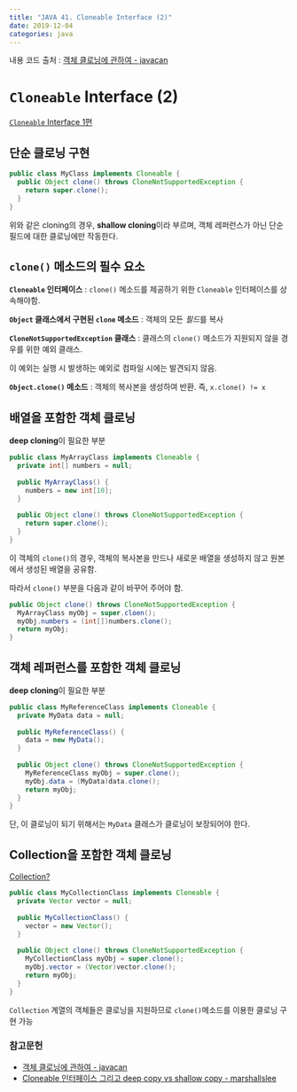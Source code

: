 ```yaml
---
title: "JAVA 41. Cloneable Interface (2)"
date: 2019-12-04
categories: java
---
```


내용 코드 출처 : [객체 클로닝에 관하여 - javacan](https://javacan.tistory.com/entry/31)

# ``Cloneable`` Interface (2) 

[``Cloneable`` Interface 1편](https://detegice.github.io/chapterEX-02-cloneable-interface/)

## 단순 클로닝 구현

```java
public class MyClass implements Cloneable {
  public Object clone() throws CloneNotSupportedException {
    return super.clone();
  }
}
```

위와 같은 cloning의 경우, **shallow cloning**이라 부르며, 객체 레퍼런스가 아닌 단순 필드에 대한 클로닝에만 작동한다.

## ``clone()`` 메소드의 필수 요소

**``Cloneable`` 인터페이스** : ``clone()`` 메소드를 제공하기 위한 ``Cloneable`` 인터페이스를 상속해야함.

**``Object`` 클래스에서 구현된 ``clone`` 메소드** : 객체의 모든 *필드*를 복사

**``CloneNotSupportedException`` 클래스** : 클래스의 ``clone()`` 메소드가 지원되지 않을 경우를 위한 예외 클래스.

이 예외는 실행 시 발생하는 예외로 컴파일 시에는 발견되지 않음.

**``Object.clone()`` 메소드** : 객체의 복사본을 생성하여 반환. 즉, ``x.clone() != x``

## 배열을 포함한 객체 클로닝

**deep cloning**이 필요한 부분

```java
public class MyArrayClass implements Cloneable {
  private int[] numbers = null;
  
  public MyArrayClass() {
    numbers = new int[10];
  }
  
  public Object clone() throws CloneNotSupportedException {
    return super.clone();
  }
}
```

이 객체의 ``clone()``의 경우, 객체의 복사본을 만드나 새로운 배열을 생성하지 않고 원본에서 생성된 배열을 공유함.

따라서 ``clone()`` 부분을 다음과 같이 바꾸어 주어야 함.

```java
public Object clone() throws CloneNotSupportedException {
  MyArrayClass myObj = super.cloen();
  myObj.numbers = (int[])numbers.clone();
  return myObj;
}
```

## 객체 레퍼런스를 포함한 객체 클로닝

**deep cloning**이 필요한 부분

```java
public class MyReferenceClass implements Cloneable {
  private MyData data = null;
  
  public MyReferenceClass() {
    data = new MyData();
  }
  
  public Object clone() throws CloneNotSupportedException {
    MyReferenceClass myObj = super.clone();
    myObj.data = (MyData)data.clone();
    return myObj;
  }
}
```

단, 이 클로닝이 되기 위해서는 ``MyData`` 클래스가 클로닝이 보장되어야 한다.

## Collection을 포함한 객체 클로닝

[Collection?](https://detegice.github.io/chapter7-01-collection-generic-and-vector/)

```java
public class MyCollectionClass implements Cloneable {
  private Vector vector = null;
  
  public MyCollectionClass() {
    vector = new Vector();
  }
  
  public Object clone() throws CloneNotSupportedException {
    MyCollectionClass myObj = super.clone();
    myObj.vector = (Vector)vector.clone();
    return myObj;
  }
}
```

``Collection`` 계열의 객체들은 클로닝을 지원하므로 ``clone()``메소드를 이용한 클로닝 구현 가능


### 참고문헌

* [객체 클로닝에 관하여 - javacan](https://javacan.tistory.com/entry/31)
* [Cloneable 인터페이스 그리고 deep copy vs shallow copy - marshallslee](https://marshallslee.tistory.com/entry/%EC%9E%90%EB%B0%94-Cloneable-%EC%9D%B8%ED%84%B0%ED%8E%98%EC%9D%B4%EC%8A%A4-%EA%B7%B8%EB%A6%AC%EA%B3%A0-deep-copy-vs-shallow-copy)
